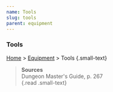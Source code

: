 ```yaml
---
name: Tools
slug: tools
parent: equipment
---
```

### Tools
[Home](dm-operations-center) > [Equipment](equipment) > Tools {.small-text}


> **Sources** <br/>
> Dungeon Master's Guide, p. 267<br/>
{.read .small-text}